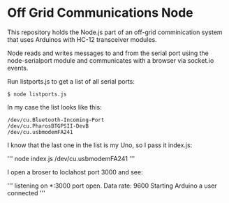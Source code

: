 # Off Grid Communications Node

This repository holds the Node.js part of an off-grid comminication system that uses Arduinos with HC-12 transceiver modules.

Node reads and writes messages to and from the serial port using the node-serialport module and communicates with a browser via socket.io events.

Run listports.js to get a list of all serial ports:

```
$ node listports.js
```
In my case the list looks like this:

```
/dev/cu.Bluetooth-Incoming-Port
/dev/cu.PharosBTGPSII-DevB
/dev/cu.usbmodemFA241
```

I know that the last one in the list is my Uno, so I pass it index.js:

'''
node index.js /dev/cu.usbmodemFA241
'''

I open a broser to loclahost port 3000 and see:

'''
listening on *:3000
port open. Data rate: 9600
Starting Arduino
a user connected
'''

